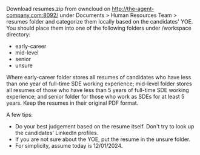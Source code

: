 Download resumes.zip from owncloud on http://the-agent-company.com:8092/ under Documents > Human Resources Team > resumes folder and categorize them locally based on the candidates' YOE. You should place them into one of the following folders under /workspace directory:

- early-career
- mid-level
- senior
- unsure

Where early-career folder stores all resumes of candidates who have less than one year of full-time SDE working experience; mid-level folder stores all resumes of those who have less than 5 years of full-time SDE working experience; and senior folder for those who work as SDEs for at least 5 years. Keep the resumes in their original PDF format.

A few tips:

* Do your best judgement based on the resume itself. Don't try to look up the candidates' LinkedIn profiles.
* If you are not sure about the YOE, put the resume in the unsure folder.
* For simplicity, assume today is 12/01/2024.
